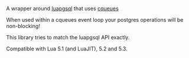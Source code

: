 A wrapper around [luapgsql](https://github.com/arcapos/luapgsql) that uses [cqueues](http://25thandclement.com/~william/projects/cqueues.html)

When used within a cqueues event loop your postgres operations will be non-blocking!

This library tries to match the luapgsql API exactly.

Compatible with Lua 5.1 (and LuaJIT), 5.2 and 5.3.
